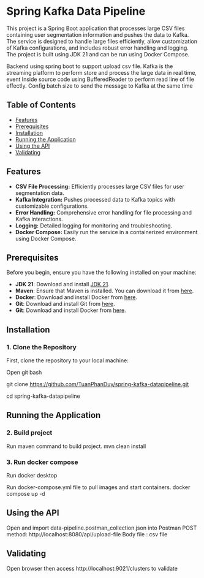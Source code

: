 # Spring Kafka Data Pipeline

This project is a Spring Boot application that processes large CSV files containing user segmentation information and pushes the data to Kafka. The service is designed to handle large files efficiently, allow customization of Kafka configurations, and includes robust error handling and logging. The project is built using JDK 21 and can be run using Docker Compose.

Backend using spring boot to support upload csv file.
Kafka is the streaming platform to perform store and process the large data in real time, event 
Inside source code using BufferedReader to perform read line of file effectly. Config batch size to send the message to Kafka at the same time
## Table of Contents

- [Features](#features)
- [Prerequisites](#prerequisites)
- [Installation](#installation)
- [Running the Application](#running-the-application)
- [Using the API](#using-the-api)
- [Validating](#validating)

## Features

- **CSV File Processing:** Efficiently processes large CSV files for user segmentation data.
- **Kafka Integration:** Pushes processed data to Kafka topics with customizable configurations.
- **Error Handling:** Comprehensive error handling for file processing and Kafka interactions.
- **Logging:** Detailed logging for monitoring and troubleshooting.
- **Docker Compose:** Easily run the service in a containerized environment using Docker Compose.

## Prerequisites

Before you begin, ensure you have the following installed on your machine:

- **JDK 21**: Download and install [JDK 21](https://www.oracle.com/java/technologies/javase/jdk21-archive-downloads.html).
- **Maven**: Ensure that Maven is installed. You can download it from [here](https://maven.apache.org/download.cgi).
- **Docker**: Download and install Docker from [here](https://www.docker.com/products/docker-desktop).
- **Git**: Download and install Git from [here](https://git-scm.com/downloads).
- **Git**: Download and install Docker from [here](https://www.postman.com/downloads/).
  
## Installation

### 1. Clone the Repository

  First, clone the repository to your local machine:

  Open git bash
  
  git clone https://github.com/TuanPhanDuy/spring-kafka-datapipeline.git
  
  cd spring-kafka-datapipeline

## Running the Application

### 2. Build project

  Run maven command to build project.
  mvn clean install

### 3. Run docker compose

  Run docker desktop

  Run docker-compose.yml file to pull images and start containers.
  docker compose up -d

## Using the API

  Open and import data-pipeline.postman_collection.json into Postman
  POST method: http://localhost:8080/api/upload-file
  Body file : csv file

## Validating

  Open browser then access http://localhost:9021/clusters to validate
